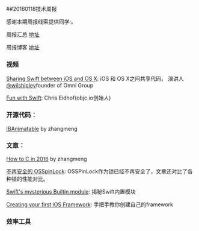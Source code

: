 ##20160118技术周报

感谢本期周报线索提供同学:。

周报汇总 [地址](https://github.com/BaiduHiDeviOS/iOS-Tech-Weekly)

周报博客 [地址](http://baiduhidevios.github.io/)

### 视频
[Sharing Swift between iOS and OS X](https://www.skilled.io/wilshipley/sharing-swift-between-ios-and-os-x): iOS 和 OS X之间共享代码， 演讲人 [@wilshipley](https://twitter.com/wilshipley)founder of Omni Group

[Fun with Swift](https://www.youtube.com/watch?v=KNJ_UPebGOQ): Chris Eidhof(objc.io创始人)


### 开源代码：

[IBAnimatable](https://github.com/JakeLin/IBAnimatable) by zhangmeng


### 文章：

[How to C in 2016](https://matt.sh/howto-c) by zhangmeng

[不再安全的 OSSpinLock](http://blog.ibireme.com/2016/01/16/spinlock_is_unsafe_in_ios/): OSSPinLock作为锁已经不再安全了，文章还对比了各种锁的性能对比。

[Swift's mysterious Builtin module](http://ankit.im/swift/2016/01/12/swift-mysterious-builtin-module/):  揭秘Swift内置模块

[Creating your first iOS Framework](https://robots.thoughtbot.com/creating-your-first-ios-framework): 手把手教你创建自己的framework
### 效率工具

